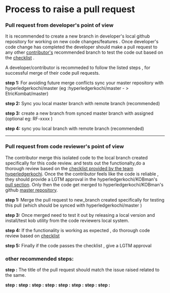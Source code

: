 
# Process to raise a pull request


### Pull request from developer's point of view

It is recommended to create a new branch in developer's local github repository for working on new code changes/features .
Once developer's code change has completed the developer should make a pull request to any other [contributor's](https://github.com/hyperledgerkochi/KOBman/network/members) 
recommended branch to test the code out based on the [checklist](https://github.com/hyperledgerkochi/KOBman/blob/master/docs/KOBman%20Script%20Review%20Checklist.md) . 

A developer/contributor is recommeded to follow the listed steps , for successful merge of their code pull requests. 

**step 1:** For avoiding future merge conflicts sync your master repository with hyperledgerkochi/master (eg :hyperledgerkochi/master - > EtricKombat/master)

**step 2:** Sync you local master branch with remote branch (recommended)

**step 3:** create a new branch from synced master branch with assigned (optional eg: RF-xxxx ) 

**step 4:** sync you local branch with remote branch (recommended)



____________________________________

### Pull request from code reviewer's point of view

The contributor merge this isolated code to the local branch created specifically for this code review.
and tests out the functionalty,do a thorough review based on the [checklist provided by the team hyperledgerkochi](https://github.com/hyperledgerkochi/KOBman/blob/master/docs/KOBman%20Script%20Review%20Checklist.md). Once the the contributor feels like the code is reliable ,
they should provide a LGTM approval in the hyperledgerkochi/KOBman's [pull section](https://github.com/hyperledgerkochi/KOBman/pulls). Only then the code get merged to hyperledgerkochi/KOBman's github [master repository](https://github.com/hyperledgerkochi/KOBman).

**step 1:** Merge the pull request to new_branch created specifically for testing this pull (which should be synced with hyperledgerkochi/master )

**step 3:** Once merged need to test it out by releasing a local version and install/test kob utility from the code reviewers local system.

**step 4:** If the functionality is working as expected , do thorough code review based on [checklist ](https://github.com/hyperledgerkochi/KOBman/blob/master/docs/KOBman%20Script%20Review%20Checklist.md)

**step 5:** Finally if the code passes the checklist , give a LGTM approval 


### other recommended steps:
**step :** The title of the pull request should match the issue raised related to the same.

**step :** 
**step :** 
**step :** 
**step :** 
**step :** 
**step :** 
**step :** 
**step :** 

